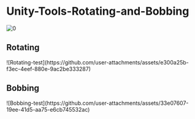 # Unity-Tools-Rotating-and-Bobbing
![0](https://github.com/user-attachments/assets/4d3aa3ed-c268-47e4-93f9-b2a380fa67d2)

<h2><b>Rotating</b></h2>
![Rotating-test](https://github.com/user-attachments/assets/e300a25b-f3ec-4eef-880e-9ac2be333287)

<h2><b>Bobbing</b></h2>
![Bobbing-test](https://github.com/user-attachments/assets/33e07607-19ee-41d5-aa75-e6cb745532ac)
